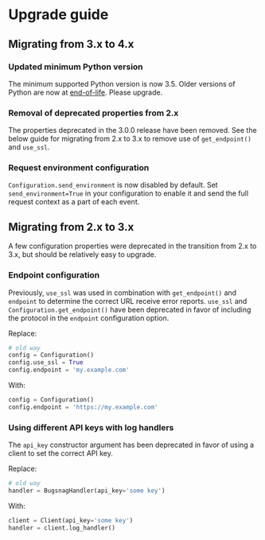 # Upgrade guide

## Migrating from 3.x to 4.x

### Updated minimum Python version
The minimum supported Python version is now 3.5. Older versions of Python are
now at
[end-of-life](https://docs.python.org/devguide/#status-of-python-branches).
Please upgrade.

### Removal of deprecated properties from 2.x

The properties deprecated in the 3.0.0 release have been removed. See the below
guide for migrating from 2.x to 3.x to remove use of `get_endpoint()` and
`use_ssl`.

### Request environment configuration

`Configuration.send_environment` is now disabled by default. Set
`send_environment=True` in your configuration to enable it and send the full
request context as a part of each event.


## Migrating from 2.x to 3.x

A few configuration properties were deprecated in the transition from 2.x to
3.x, but should be relatively easy to upgrade.

### Endpoint configuration

Previously, `use_ssl` was used in combination with `get_endpoint()` and
`endpoint` to determine the correct URL receive error reports. `use_ssl` and
`Configuration.get_endpoint()` have been deprecated in favor of including the
protocol in the `endpoint` configuration option.

Replace:

```python
# old way
config = Configuration()
config.use_ssl = True
config.endpoint = 'my.example.com'
```

With:

```python
config = Configuration()
config.endpoint = 'https://my.example.com'
```

### Using different API keys with log handlers

The `api_key` constructor argument has been deprecated in favor of using a
client to set the correct API key.

Replace:

```python
# old way
handler = BugsnagHandler(api_key='some key')
```

With:

```python
client = Client(api_key='some key')
handler = client.log_handler()
```
